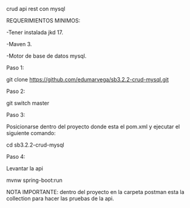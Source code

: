 crud api rest con mysql

REQUERIMIENTOS MINIMOS:

-Tener instalada jkd 17.

-Maven 3.

-Motor de base de datos mysql.

Paso 1: 

git clone https://github.com/edumarvega/sb3.2.2-crud-mysql.git

Paso 2: 

git switch master

Paso 3: 

Posicionarse dentro del proyecto donde esta el pom.xml y ejecutar el siguiente comando:

cd sb3.2.2-crud-mysql

Paso 4: 

Levantar la api

mvnw spring-boot:run

NOTA IMPORTANTE: dentro del proyecto en la carpeta postman esta la collection para hacer las pruebas de la api.

